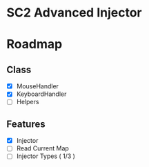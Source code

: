 # SC2 Advanced Injector

# Roadmap

## Class

 * [x] MouseHandler
 * [x] KeyboardHandler
 * [ ] Helpers
 
## Features

 * [x] Injector 
 * [ ] Read Current Map
 * [ ] Injector Types ( 1/3 )
